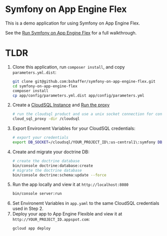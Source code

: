Symfony on App Engine Flex
=================

This is a demo application for using Symfony on App Engine Flex.

See the [Run Symfony on App Engine Flex][tutorial] for a full walkthrough.

# TLDR

1. Clone this application, run `composer install`, and copy `parameters.yml.dist`:
    ```sh
    git clone git@github.com:bshaffer/symfony-on-app-engine-flex.git
    cd symfony-on-app-engine-flex
    composer install
    cp app/config/parameters.yml.dist app/config/parameters.yml
    ```
1. Create a [CloudSQL Instance][cloudsql-create] and [Run the proxy][cloudsql-install]
    ```sh
    # run the cloudsql product and use a unix socket connection for consistency.
    cloud_sql_proxy -dir /cloudsql
    ```
1. Export Environemt Variables for your CloudSQL credentials:
    ```sh
    # export your credentials
    export DB_SOCKET=/cloudsql/YOUR_PROJECT_ID\:us-central1\:symfony DB_DATABASE=symfony DB_USERNAME=root DB_PASSWORD=YOUR_CLOUDSQL_PASSWORD
    ```
1. Create and migrate your doctrine DB:
    ```sh
    # create the doctrine database
    bin/console doctrine:database:create
    # migrate the doctrine database
    bin/console doctrine:schema:update --force
    ```
1. Run the app locally and view it at `http://localhost:8080`
    ```sh
    bin/console server:run
    ```
1. Set Environemt Variables in `app.yaml` to the same CloudSQL credentials used in Step 2.
1. Deploy your app to App Engine Flexible and view it at `http://YOUR_PROJECT_ID.appspot.com`:
    ```sh
    gcloud app deploy
    ```

[tutorial]: https://cloud.google.com/community/tutorials/run-symfony-on-appengine-flexible
[cloudsql-create]: https://cloud.google.com/sql/docs/mysql/create-instance
[cloudsql-install]: https://cloud.google.com/sql/docs/mysql/connect-external-app#install
